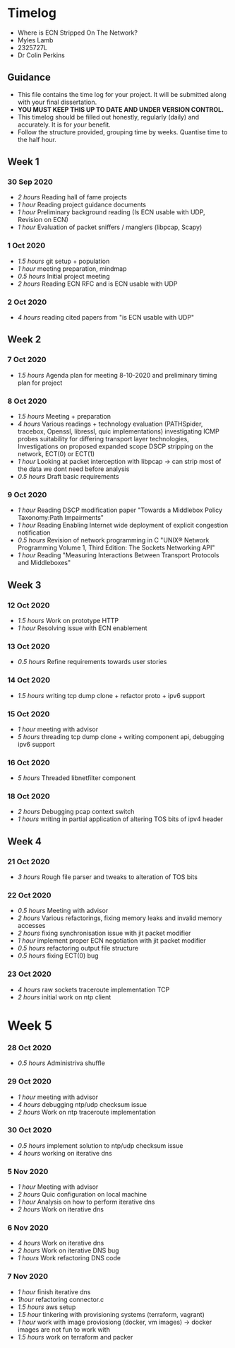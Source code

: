 # Timelog

* Where is ECN Stripped On The Network?
* Myles Lamb
* 2325727L
* Dr Colin Perkins

## Guidance

* This file contains the time log for your project. It will be submitted along with your final dissertation.
* **YOU MUST KEEP THIS UP TO DATE AND UNDER VERSION CONTROL.**
* This timelog should be filled out honestly, regularly (daily) and accurately. It is for *your* benefit.
* Follow the structure provided, grouping time by weeks.  Quantise time to the half hour.

## Week 1

### 30 Sep 2020

* *2 hours* Reading hall of fame projects
* *1 hour* Reading project guidance documents
* *1 hour* Preliminary background reading (Is ECN usable with UDP, Revision on ECN)
* *1 hour* Evaluation of packet sniffers / manglers (libpcap, Scapy)

### 1 Oct 2020

* *1.5 hours* git setup + population
* *1 hour* meeting preparation, mindmap 
* *0.5 hours* Initial project meeting
* *2 hours* Reading ECN RFC and is ECN usable with UDP

### 2 Oct 2020

* *4 hours* reading cited papers from "is ECN usable with UDP"

## Week 2

### 7 Oct 2020

* *1.5 hours* Agenda plan for meeting 8-10-2020 and preliminary timing plan for project

### 8 Oct 2020

* *1.5 hours* Meeting + preparation
* *4 hours* Various readings + technology evaluation (PATHSpider, tracebox, Openssl, libressl, quic implementations) investigating ICMP probes suitability for differing transport layer technologies, Investigations on proposed expanded scope DSCP stripping on the network, ECT(0) or ECT(1)
* *1 hour* Looking at packet interception with libpcap -> can strip most of the data we dont need before analysis
* *0.5 hours* Draft basic requirements

### 9 Oct 2020

* *1 hour* Reading DSCP modification paper "Towards a Middlebox Policy Taxonomy:Path Impairments"
* *1 hour* Reading Enabling Internet wide deployment of explicit congestion notification
* *0.5 hours* Revision of network programming in C "UNIX® Network Programming Volume 1, Third Edition: The Sockets Networking API"
* *1 hour* Reading "Measuring Interactions Between Transport Protocols and Middleboxes"

## Week 3

### 12 Oct 2020
* *1.5 hours* Work on prototype HTTP
* *1 hour* Resolving issue with ECN enablement

### 13 Oct 2020
* *0.5 hours* Refine requirements towards user stories

### 14 Oct 2020
* *1.5 hours* writing tcp dump clone + refactor proto + ipv6 support

### 15 Oct 2020
* *1 hour* meeting with advisor
* *5 hours* threading tcp dump clone + writing component api, debugging ipv6 support

### 16 Oct 2020
* *5 hours* Threaded libnetfilter component

### 18 Oct 2020
* *2 hours* Debugging pcap context switch
* *1 hours* writing in partial application of altering TOS bits of ipv4 header

## Week 4

### 21 Oct 2020
* *3 hours* Rough file parser and tweaks to alteration of TOS bits



### 22 Oct 2020

* *0.5 hours* Meeting with advisor
* *2 hours* Various refactorings, fixing memory leaks and invalid memory accesses
* *2 hours* fixing synchronisation issue with jit packet modifier
* *1 hour* implement proper ECN negotiation with jit packet modifier
* *0.5 hours* refactoring output file structure
* *0.5 hours* fixing ECT(0) bug

### 23 Oct 2020

* *4 hours* raw sockets traceroute implementation TCP
* *2 hours* initial work on ntp client

# Week 5

### 28 Oct 2020

* *0.5 hours* Administriva shuffle

### 29 Oct 2020

* *1 hour*  meeting with advisor
* *4 hours* debugging ntp/udp checksum issue
* *2 hours* Work on ntp traceroute implementation

### 30 Oct 2020

* *0.5 hours* implement solution to ntp/udp checksum issue
* *4 hours* working on iterative dns

### 5 Nov 2020

* *1 hour* Meeting with advisor
* *2 hours* Quic configuration on local machine
* *1 hour* Analysis on how to perform iterative dns
* *2 hours* Work on iterative dns

### 6 Nov 2020
* *4 hours* Work on iterative dns
* *2 hours* Work on iterative DNS bug
* *1 hours* Work refactoring DNS code

### 7 Nov 2020

* *1 hour* finish iterative dns
* *1hour* refactoring connector.c
* *1.5 hours* aws setup
* *1.5 hour* tinkering with provisioning systems (terraform, vagrant)
* *1 hour* work with image proviosiong (docker, vm images) -> docker images are not fun to work with
* *1.5 hours* work on terraform and packer

<!--- 
### 19 Oct 2019

* *4 hours* Read the project guidance notes
* *0.5 hour* Created GitLab repository and cloned the cookiecutter for the projects
* *1 hour* Modified dissertation template, compiled  

## 20 Oct 2019

* *1 hour* meeting with supervisor
* *2 hours* writing initial version of test harness

--->
